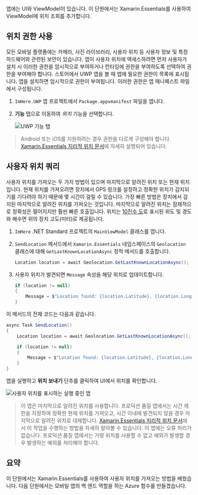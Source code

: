 앱에는 UI와 ViewModel이 있습니다. 이 단원에서는 Xamarin.Essentials를 사용하여 ViewModel에 위치 조회를 추가합니다.

## <a name="enable-location-permissions"></a>위치 권한 사용

모든 모바일 플랫폼에는 카메라, 사진 라이브러리, 사용자 위치 등 사용자 정보 및 특정 하드웨어와 관련된 보안이 있습니다. 앱이 사용자 위치에 액세스하려면 먼저 사용자가 설치 시 이러한 권한을 암시적으로 부여하거나 런타임에 권한을 부여하도록 선택하여 권한을 부여해야 합니다. 스토어에서 UWP 앱을 볼 때 앱에 필요한 권한이 목록에 표시됩니다. 앱을 설치하면 암시적으로 권한이 부여됩니다. 이러한 권한은 앱 매니페스트 파일에서 구성됩니다.

1. `ImHere.UWP` 앱 프로젝트에서 `Package.appxmanifest` 파일을 엽니다.

2. **기능** 탭으로 이동하여 *위치* 기능을 선택합니다.

    ![UWP 기능 탭](../media/4-uwp-location-capability.png)

> Android 또는 iOS를 지원하려는 경우 권한을 다르게 구성해야 합니다. [Xamarin.Essentials 지리적 위치 문서](https://docs.microsoft.com/xamarin/essentials/geolocation?tabs=android#getting-started)에 자세히 설명되어 있습니다.

## <a name="query-for-the-users-location"></a>사용자 위치 쿼리

사용자 위치를 가져오는 두 가지 방법이 있으며 마지막으로 알려진 위치 또는 현재 위치입니다. 현재 위치를 가져오려면 장치에서 GPS 링크를 설정하고 정확한 위치가 감지되기를 기다려야 하기 때문에 몇 시간이 걸릴 수 있습니다. 가장 빠른 방법은 장치에서 감지된 마지막으로 알려진 위치를 가져오는 것입니다. 마지막으로 알려진 위치는 잠재적으로 정확성은 떨어지지만 훨씬 빠른 호출입니다. 위치는 [10진수 도](https://en.wikipedia.org/wiki/Decimal_degrees)로 표시된 위도 및 경도와 해수면 위의 장치 고도(미터)로 제공됩니다.

1. `ImHere` .NET Standard 프로젝트의 `MainViewModel` 클래스를 엽니다.

2. `SendLocation` 메서드에서 `Xamarin.Essentials` 네임스페이스의 `Geolocation` 클래스에 대해 `GetLastKnownLocationAsync` 정적 메서드를 호출합니다.

    ```cs
    Location location = await Geolocation.GetLastKnownLocationAsync();
    ```

3. 사용자 위치가 발견되면 `Message` 속성을 해당 위치로 업데이트합니다.

    ```cs
    if (location != null)
    {
        Message = $"Location found: {location.Latitude}, {location.Longitude}.";
    }
    ```

이 메서드의 전체 코드는 다음과 같습니다.

```cs
async Task SendLocation()
{
    Location location = await Geolocation.GetLastKnownLocationAsync();

    if (location != null)
    {
        Message = $"Location found: {location.Latitude}, {location.Longitude}.";
    }
}
```

앱을 실행하고 **위치 보내기** 단추를 클릭하여 UI에서 위치를 확인합니다.

![사용자 위치를 표시하는 실행 중인 앱](../media/4-running-app-showing-location.png)

> 이 앱은 마지막으로 알려진 위치를 사용합니다. 프로덕션 품질 앱에서는 시간 제한을 지정하여 정확한 현재 위치를 가져오고, 시간 이내에 발견되지 않을 경우 마지막으로 알려진 위치로 대체합니다. [Xamarin.Essentials 지리적 위치 문서](https://docs.microsoft.com/xamarin/essentials/geolocation?tabs=uwp#using-geolocation)에서 이 작업을 수행하는 방법을 자세히 알아볼 수 있습니다. 이 앱에는 오류 처리가 없습니다. 프로덕션 품질 앱에서는 가령 위치를 사용할 수 없고 예외가 발생할 경우 발생하는 예외를 처리해야 합니다.

## <a name="summary"></a>요약

이 단원에서는 Xamarin.Essentials를 사용하여 사용자 위치를 가져오는 방법을 배웠습니다. 다음 단원에서는 모바일 앱의 백 엔드 역할을 하는 Azure 함수를 만들겠습니다.